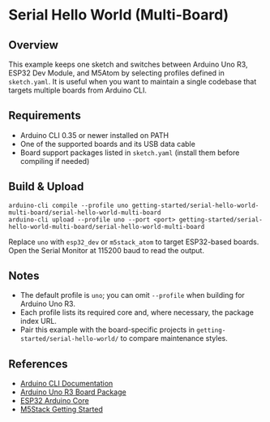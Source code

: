 # Serial Hello World (Multi-Board)

## Overview
This example keeps one sketch and switches between Arduino Uno R3, ESP32 Dev Module, and M5Atom by selecting profiles defined in `sketch.yaml`. It is useful when you want to maintain a single codebase that targets multiple boards from Arduino CLI.

## Requirements
- Arduino CLI 0.35 or newer installed on PATH
- One of the supported boards and its USB data cable
- Board support packages listed in `sketch.yaml` (install them before compiling if needed)

## Build & Upload
```
arduino-cli compile --profile uno getting-started/serial-hello-world-multi-board/serial-hello-world-multi-board
arduino-cli upload --profile uno --port <port> getting-started/serial-hello-world-multi-board/serial-hello-world-multi-board
```
Replace `uno` with `esp32_dev` or `m5stack_atom` to target ESP32-based boards. Open the Serial Monitor at 115200 baud to read the output.

## Notes
- The default profile is `uno`; you can omit `--profile` when building for Arduino Uno R3.
- Each profile lists its required core and, where necessary, the package index URL.
- Pair this example with the board-specific projects in `getting-started/serial-hello-world/` to compare maintenance styles.

## References
- [Arduino CLI Documentation](https://arduino.github.io/arduino-cli/latest/)
- [Arduino Uno R3 Board Package](https://docs.arduino.cc/hardware/uno-rev3)
- [ESP32 Arduino Core](https://github.com/espressif/arduino-esp32)
- [M5Stack Getting Started](https://docs.m5stack.com/en/start)

